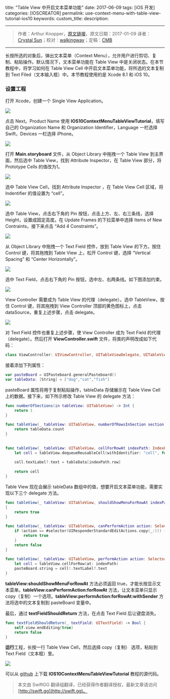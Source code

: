 title: "Table View 中开启文本菜单功能"
date: 2017-06-09
tags: [iOS 开发]
categories: [IOSCREATOR]
permalink: use-context-menu-with-table-view-tutorial-ios10
keywords: 
custom_title: 
description: 

---
> 作者：Arthur Knopper，[原文链接](https://www.ioscreator.com/tutorials/use-context-menu-with-table-view-tutorial-ios10)，原文日期：2017-01-09
> 译者：[Crystal Sun](http://www.jianshu.com/users/7a2d2cc38444/latest_articles)；校对：[walkingway](http://chengway.in/)；定稿：[CMB](https://github.com/chenmingbiao)
  ---








<!--此处开始正文-->

长按所选的对象后，弹出文本菜单（Context Menu），允许用户进行剪切、复制、粘贴操作。默认情况下，文本菜单功能在 Table View 中是关闭状态。在本节教程中，将学习如何在 Table View Cell 中开启文本菜单功能，将所选的文本复制到 Text Filed（文本输入框）中。本节教程使用的是 Xcode 8.1 和 iOS 10。

<!--more-->

### 设置工程

打开 Xcode，创建一个 Single View Application。

![](https://static1.squarespace.com/static/52428a0ae4b0c4a5c2a2cede/t/58ff88928419c2b2a27d0754/1493141675229/single-view-xcode-template?format=1500w)

点击 Next。Product Name 使用 **IOS10ContextMenuTableViewTutorial**，填写自己的 Organization Name 和 Organization Identifier，Language 一栏选择 Swift，Devices 一栏选择 iPhone。

![](https://static1.squarespace.com/static/52428a0ae4b0c4a5c2a2cede/t/587284518419c2902d0b4038/1483899997903/?format=1500w)

打开 **Main.storyboard** 文件，从 Object Library 中拖拽一个 Table View 到主界面，然后选中 Table View，找到 Attribute Inspector，在 Table View 部分，将 Prototype Cells 的值改为1。

![](https://static1.squarespace.com/static/52428a0ae4b0c4a5c2a2cede/t/58728478414fb539f1673cc0/1483900034219/?format=500w)

选中 Table View Cell，找到 Attribute Inspector ，在 Table View Cell 区域，将 Indentifier 的值设置为 “cell”。

![](https://static1.squarespace.com/static/52428a0ae4b0c4a5c2a2cede/t/58728493bf629afa514967a5/1483900060894/?format=750w)

选中 Table View，点击右下角的 Pin 按钮，点击上方、左、右三条线，选择 Height，设置成固定高度。在 Update Frames 的下拉菜单中选择 Items of New Contraints，接下来点击 “Add 4 Constraints”。

![](https://static1.squarespace.com/static/52428a0ae4b0c4a5c2a2cede/t/587284b5725e2549f7b0a58c/1483900094417/?format=750w)

从 Object Library 中拖拽一个 Text Field 控件，放到 Table View 的下方。按住 Control 键，将其拖拽到 Table View 上，松开 Control 键，选择 “Vertical Spacing” 和 “Center Horizontally”。

![](https://static1.squarespace.com/static/52428a0ae4b0c4a5c2a2cede/t/587285ead1758edd735361d8/1483900403738/Autolayout-Pinleftandright.png?format=500w)

选中 Text Field，点击右下角的 Pin 按钮，选中左、右两条线。如下图添加约束。

![](https://static1.squarespace.com/static/52428a0ae4b0c4a5c2a2cede/t/587286031e5b6c9fdaadb7b3/1483900432899/?format=750w)

View Controller 需要成为 Table View 的代理（delegate）。选中 TableView，按住 Control 键，将其拖拽到 View Controller 顶部的黄色图标上，点击 dataSource，重复上述步骤，点击 delegate。

![](https://static1.squarespace.com/static/52428a0ae4b0c4a5c2a2cede/t/58728664bebafb08e6a84d26/1483900526787/?format=300w)

对 Text Field 控件也重复上述步骤，使 View Controller 成为 Text Field 的代理（delegate）。然后打开 **ViewController.swift** 文件，将类的声明改成如下代码：

```swift
class ViewController: UIViewController, UITableViewDelegate, UITableViewDataSource, UITextFieldDelegate {
```

接着添加下列属性：

```swift
var pasteBoard = UIPasteboard.generalPasteboard()
var tableData: [String] = ["dog","cat","fish"]
```

pasteBoard 属性将用于复制粘贴操作，tableData 存储展示在 Table View Cell 上的数据。接下来，如下所示修改 Table View 的 delegate 方法：

```swift
func numberOfSections(in tableView: UITableView) -> Int {
    return 1
}
    
func tableView(_ tableView: UITableView, numberOfRowsInSection section: Int) -> Int {
    return tableData.count
}
    
    
func tableView(_ tableView: UITableView, cellForRowAt indexPath: IndexPath) -> UITableViewCell {
    let cell = tableView.dequeueReusableCell(withIdentifier: "cell", for: indexPath)
        
    cell.textLabel?.text = tableData[indexPath.row]
        
    return cell
}
```

Table View 现在会展示 tableData 数组中的值，想要开启文本菜单功能，需要实现以下三个 delegate 方法。

```swift
func tableView(_ tableView: UITableView, shouldShowMenuForRowAt indexPath: IndexPath) -> Bool
{
    return true
}
    
func tableView(_ tableView: UITableView, canPerformAction action: Selector, forRowAt indexPath: IndexPath, withSender sender: Any?) -> Bool {
    if (action == #selector(UIResponderStandardEditActions.copy(_:))) {
        return true
    }
    return false
}
    
func tableView(_ tableView: UITableView, performAction action: Selector, forRowAt indexPath: IndexPath, withSender sender: Any?) {
    let cell = tableView.cellForRow(at: indexPath)
    pasteBoard.string = cell!.textLabel?.text
}
```

**tableView:shouldShowMenuForRowAt** 方法必须返回 true，才能长按显示文本菜单。**tableView:canPerformAction:forRowAt** 方法，让文本菜单只显示 copy（复制）一个选项。**tableView:performAction:forRowAt:withSender** 方法将选中的文本复制到 pasteBoard 变量中。

最后，通过 **textFieldShouldReturn** 方法，在点击 Text Field 后让键盘消失。

```swift
func textFieldShouldReturn(_ textField: UITextField) -> Bool {
    self.view.endEditing(true)
    return false
}
```

**运行**工程，长按一行 Table View Cell，然后选择 copy（复制） 选项，粘贴到 Text Field（文本框）里。

![](https://static1.squarespace.com/static/52428a0ae4b0c4a5c2a2cede/t/58728d2c1b631b6a2299ad67/1483902262012/?format=750w)

可以从 [github](https://github.com/ioscreator/ioscreator) 上下载 **IOS10ContextMenuTableViewTutorial** 教程的源代码。
> 本文由 SwiftGG 翻译组翻译，已经获得作者翻译授权，最新文章请访问 [http://swift.gg](http://swift.gg)。